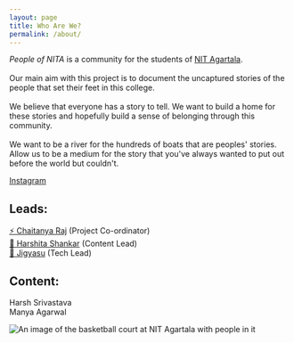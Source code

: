 ```yaml
---
layout: page
title: Who Are We?
permalink: /about/
---
```

*People of NITA* is a community for the students of [NIT Agartala](https://en.wikipedia.org/wiki/National_Institute_of_Technology_Agartala). <br> <br>
Our main aim with this project is to document the uncaptured stories of the people that set their feet in this college. <br> <br>
We believe that everyone has a story to tell. We want to build a home for these stories and hopefully build a sense of belonging through this community.<br> <br>
 We want to be a river for the hundreds of boats that are peoples' stories. Allow us to be a medium for the story that you've always wanted to put out before the world but couldn't.

[Instagram](https://www.instagram.com/peopleofnita/)

## Leads:

[⚡ Chaitanya Raj](https://www.instagram.com/chaitanyaraj__/) (Project Co-ordinator)<br>
[🌻 Harshita Shankar](https://www.instagram.com/sunshineandcandyfloss/) (Content Lead)<br>
[🍊 Jigyasu](https://jgyasu.github.io) (Tech Lead)

## Content:

Harsh Srivastava<br>
Manya Agarwal

![An image of the basketball court at NIT Agartala with people in it](https://i.ibb.co/h70d5jQ/Whats-App-Image-2024-04-19-at-2-11-02-AM.jpg)
<br>
<br>

